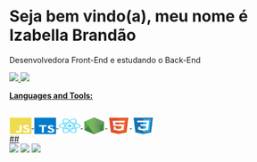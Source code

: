 # Seja bem vindo(a), meu nome é Izabella Brandão
Desenvolvedora Front-End e estudando o Back-End

<div>
  <a href="https://github.com/bellacbs">
  <img height="150em" src="https://github-readme-stats.vercel.app/api?username=bellacbs&show_icons=true&theme=dracula&include_all_commits=true&count_private=true"/>
    <img height="150em" src="https://github-readme-stats.vercel.app/api/top-langs/?username=bellacbs&layout=compact&langs_count=7&theme=dracula"/>
<div>
  
  **Languages and Tools:**  
<div style="display: inline_block" ><br>
  <img align="center" alt="Tshadz-Js" height="30" width="40" src="https://raw.githubusercontent.com/devicons/devicon/master/icons/javascript/javascript-plain.svg">
  <img align="center" alt="Tshadz-Ts" height="30" width="40" src="https://raw.githubusercontent.com/devicons/devicon/master/icons/typescript/typescript-plain.svg">
  <img align="center" alt="Tshadz-React" height="30" width="40" src="https://raw.githubusercontent.com/devicons/devicon/master/icons/react/react-original.svg">
  <img align="center" alt="Tshadz-NodeJs" height="30" width="40" src="https://raw.githubusercontent.com/github/explore/80688e429a7d4ef2fca1e82350fe8e3517d3494d/topics/nodejs/nodejs.png">
  <img align="center" alt="Tshadz-HTML" height="30" width="40" src="https://raw.githubusercontent.com/devicons/devicon/master/icons/html5/html5-original.svg">
  <img align="center" alt="Tshadz-CSS" height="30" width="40" src="https://raw.githubusercontent.com/devicons/devicon/master/icons/css3/css3-original.svg">
 </div>
  ##
  
 <div>
  <a href = "mailto: izabellacbrandao@gmail.com"><img src="https://img.shields.io/badge/-Gmail-%23EA4335?style=for-the-badge&logo=gmail&logoColor=white" target="_blank"></a>
  <a href="https://www.linkedin.com/in/izabella-brandao-99093633/" target="_blank"><img src="https://img.shields.io/badge/-LinkedIn-%230077B5?style=for-the-badge&logo=linkedin&logoColor=white" target="_blank"></a>
  <a href="https://www.instagram.com/bellacbrandaos/" target="_blank"><img src="https://img.shields.io/badge/-Instagram-%23E4405F?style=for-the-badge&logo=instagram&logoColor=white" target="_blank"></a>
</div>
